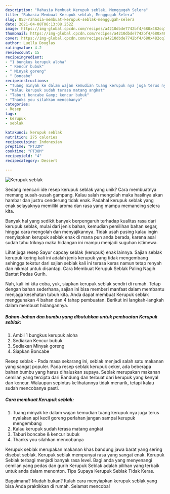 ```yaml
---
description: "Rahasia Membuat Kerupuk seblak, Menggugah Selera"
title: "Rahasia Membuat Kerupuk seblak, Menggugah Selera"
slug: 853-rahasia-membuat-kerupuk-seblak-menggugah-selera
date: 2021-04-08T06:13:08.252Z
image: https://img-global.cpcdn.com/recipes/a4210dbde7742bf4/680x482cq70/kerupuk-seblak-foto-resep-utama.jpg
thumbnail: https://img-global.cpcdn.com/recipes/a4210dbde7742bf4/680x482cq70/kerupuk-seblak-foto-resep-utama.jpg
cover: https://img-global.cpcdn.com/recipes/a4210dbde7742bf4/680x482cq70/kerupuk-seblak-foto-resep-utama.jpg
author: Luella Douglas
ratingvalue: 4.2
reviewcount: 15
recipeingredient:
- "1 bungkus kerupuk aloha"
- " Kencur bubuk"
- " Minyak goreng"
- " Boncabe"
recipeinstructions:
- "Tuang minyak ke dalam wajan kemudian tuang kerupuk nya juga terus nyalakan api kecil goreng perlahan jangan sampai kerupuk mengembang"
- "Kalau kerupuk sudah terasa matang angkat"
- "Taburi boncabe &amp; kencur bubuk"
- "Thanks you silahkan mencobanya"
categories:
- Resep
tags:
- kerupuk
- seblak

katakunci: kerupuk seblak 
nutrition: 275 calories
recipecuisine: Indonesian
preptime: "PT32M"
cooktime: "PT38M"
recipeyield: "4"
recipecategory: Dessert

---
```



![Kerupuk seblak](https://img-global.cpcdn.com/recipes/a4210dbde7742bf4/680x482cq70/kerupuk-seblak-foto-resep-utama.jpg)

Sedang mencari ide resep kerupuk seblak yang unik? Cara membuatnya memang susah-susah gampang. Kalau salah mengolah maka hasilnya akan hambar dan justru cenderung tidak enak. Padahal kerupuk seblak yang enak selayaknya memiliki aroma dan rasa yang mampu memancing selera kita.

Banyak hal yang sedikit banyak berpengaruh terhadap kualitas rasa dari kerupuk seblak, mulai dari jenis bahan, kemudian pemilihan bahan segar, hingga cara mengolah dan menyajikannya. Tidak usah pusing kalau ingin menyiapkan kerupuk seblak enak di mana pun anda berada, karena asal sudah tahu triknya maka hidangan ini mampu menjadi suguhan istimewa.

Lihat juga resep Sayur capcay seblak (kerupuk) enak lainnya. Sajian seblak kerupuk kering kali ini adalah jenis kerupuk yang tidak mengembang sehingga tekstur dari sajian seblak kali ini terasa keras namun tetap renyah dan nikmat untuk disantap. Cara Membuat Kerupuk Seblak Paling Nagih Bantat Pedas Gurih.


Nah, kali ini kita coba, yuk, siapkan kerupuk seblak sendiri di rumah. Tetap dengan bahan sederhana, sajian ini bisa memberi manfaat dalam membantu menjaga kesehatan tubuh kita. Anda dapat membuat Kerupuk seblak menggunakan 4 bahan dan 4 tahap pembuatan. Berikut ini langkah-langkah dalam membuat hidangannya.

<!--inarticleads1-->

##### Bahan-bahan dan bumbu yang dibutuhkan untuk pembuatan Kerupuk seblak:

1. Ambil 1 bungkus kerupuk aloha
1. Sediakan  Kencur bubuk
1. Sediakan  Minyak goreng
1. Siapkan  Boncabe


Resep seblak - Pada masa sekarang ini, seblak menjadi salah satu makanan yang sangat populer. Pada resep seblak kerupuk ceker, ada beberapa bahan bumbu yang harus dihaluskan supaya. Seblak merupakan makanan cemilan yang tercipta dari Bandung dan terbuat dari kerupuk yang kenyal dan kencur. Walaupun sepintas kelihatannya tidak menarik, tetapi kalau sudah mencobanya pasti. 

<!--inarticleads2-->

##### Cara membuat Kerupuk seblak:

1. Tuang minyak ke dalam wajan kemudian tuang kerupuk nya juga terus nyalakan api kecil goreng perlahan jangan sampai kerupuk mengembang
1. Kalau kerupuk sudah terasa matang angkat
1. Taburi boncabe &amp; kencur bubuk
1. Thanks you silahkan mencobanya


Kerupuk seblak merupakan makanan khas bandung jawa barat yang sering disebut seblak. Kerupuk seblak mempunyai rasa yang sangat enak. Kerupuk Seblak terbagi menjadi banyak rasa level. Bagi anda yang menyenangi cemilan yang pedas dan gurih Kerupuk Seblak adalah pilihan yang terbaik untuk anda dalam menonton. Tips Supaya Kerupuk Seblak Tidak Keras. 

Bagaimana? Mudah bukan? Itulah cara menyiapkan kerupuk seblak yang bisa Anda praktikkan di rumah. Selamat mencoba!
